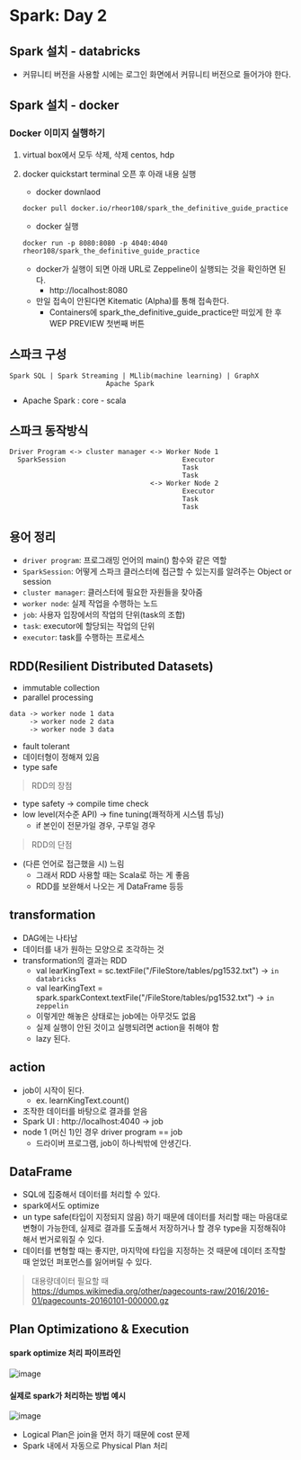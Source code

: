# Spark: Day 2

## Spark 설치 - databricks
- 커뮤니티 버전을 사용할 시에는 로그인 화면에서 커뮤니티 버전으로 들어가야 한다.

## Spark 설치 - docker
### Docker 이미지 실행하기
1. virtual box에서 모두 삭제, 삭제 centos, hdp
2. docker quickstart terminal 오픈 후 아래 내용 실행
    - docker downlaod

    ```
    docker pull docker.io/rheor108/spark_the_definitive_guide_practice
    ```
    - docker 실행
    ```
    docker run -p 8080:8080 -p 4040:4040 rheor108/spark_the_definitive_guide_practice
    ```
    - docker가 실행이 되면 아래 URL로 Zeppeline이 실행되는 것을 확인하면 된다.
        - http://localhost:8080
    - 만일 접속이 안된다면 Kitematic (Alpha)를 통해 접속한다.
        - Containers에 spark_the_definitive_guide_practice만 떠있게 한 후 WEP PREVIEW 첫번째 버튼

## 스파크 구성
```
Spark SQL | Spark Streaming | MLlib(machine learning) | GraphX
                        Apache Spark
```


- Apache Spark : core - scala

## 스파크 동작방식
```
Driver Program <-> cluster manager <-> Worker Node 1  
  SparkSession                             Executor  
                                           Task  
                                           Task  
                                   <-> Worker Node 2
                                           Executor  
                                           Task  
                                           Task  
```

## 용어 정리
- `driver program`: 프로그래밍 언어의 main() 함수와 같은 역할
- `SparkSession`: 어떻게 스파크 클러스터에 접근할 수 있는지를 알려주는 Object or session
- `cluster manager`: 클러스터에 필요한 자원들을 찾아줌
- `worker node`: 실제 작업을 수행하는 노드
- `job`: 사용자 입장에서의 작업의 단위(task의 조합)
- `task`: executor에 할당되는 작업의 단위
- `executor`: task를 수행하는 프로세스

## RDD(Resilient Distributed Datasets)
- immutable collection
- parallel processing
```
data -> worker node 1 data
     -> worker node 2 data
     -> worker node 3 data
```
- fault tolerant
- 데이터형이 정해져 있음
- type safe

> RDD의 장점
- type safety -> compile time check
- low level(저수준 API) -> fine tuning(쾌적하게 시스템 튜닝)
    - if 본인이 전문가일 경우, 구루일 경우

> RDD의 단점
- (다른 언어로 접근했을 시) 느림
    - 그래서 RDD 사용할 때는 Scala로 하는 게 좋음
    - RDD를 보완해서 나오는 게 DataFrame 등등

## transformation
- DAG에는 나타남
- 데이터를 내가 원하는 모양으로 조각하는 것
- transformation의 결과는 RDD
    - val learKingText = sc.textFile("/FileStore/tables/pg1532.txt") -> `in databricks`
    - val learKingText = spark.sparkContext.textFile("/FileStore/tables/pg1532.txt") -> `in zeppelin`
    - 이렇게만 해놓은 상태로는 job에는 아무것도 없음
    - 실제 실행이 안된 것이고 실행되려면 action을 취해야 함
    - lazy 된다.

## action
- job이 시작이 된다.
    - ex. learnKingText.count()
- 조작한 데이터를 바탕으로 결과를 얻음
- Spark UI : http://localhost:4040 -> job
- node 1 (머신 1)인 경우 driver program == job
    - 드라이버 프로그램, job이 하나씩밖에 안생긴다.

## DataFrame
- SQL에 집중해서 데이터를 처리할 수 있다.
- spark에서도 optimize
- un type safe(타입이 지정되지 않음) 하기 때문에 데이터를 처리할 때는 마음대로 변형이 가능한데, 실제로 결과를 도출해서 저장하거나 할 경우 type을 지정해줘야 해서 번거로워질 수 있다.
- 데이터를 변형할 때는 좋지만, 마지막에 타입을 지정하는 것 때문에 데이터 조작할 때 얻었던 퍼포먼스를 잃어버릴 수 있다.

> 대용량데이터 필요할 때  
https://dumps.wikimedia.org/other/pagecounts-raw/2016/2016-01/pagecounts-20160101-000000.gz

## Plan Optimizationo & Execution
#### spark optimize 처리 파이프라인
![image](https://user-images.githubusercontent.com/58713684/73896968-e1ab1980-48c7-11ea-9845-8bd2faafa30f.png)
#### 실제로 spark가 처리하는 방법 예시
![image](https://user-images.githubusercontent.com/58713684/73896998-f687ad00-48c7-11ea-901d-8665b80533d6.png)
- Logical Plan은 join을 먼저 하기 때문에 cost 문제
- Spark 내에서 자동으로 Physical Plan 처리

